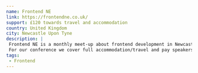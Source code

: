 ```yaml
---
name: Frontend NE
link: https://frontendne.co.uk/
support: £120 towards travel and accommodation
country: United Kingdom
city: Newcastle Upon Tyne
description: |
 Frontend NE is a monthly meet-up about frontend development in Newcastle.
 For our conference we cover full accommodation/travel and pay speakers.
tags:
 - Frontend
---
```

